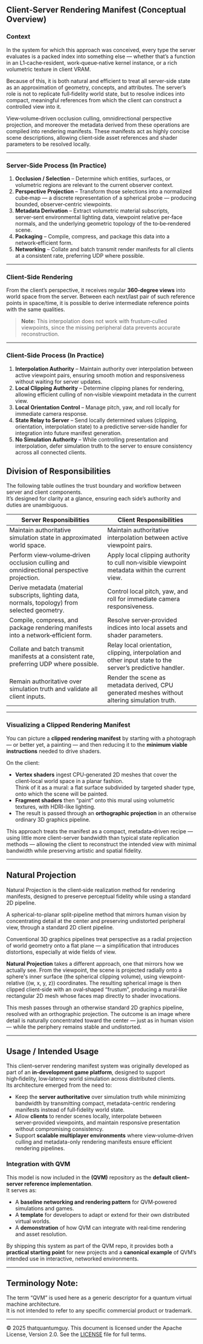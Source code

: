 ## Client‑Server Rendering Manifest (Conceptual Overview)

### Context
In the system for which this approach was conceived, every type the server evaluates is a packed index into something else — whether that’s a function in an L1‑cache‑resident, work‑queue‑native kernel instance, or a rich volumetric texture in client VRAM.

Because of this, it is both natural and efficient to treat all server‑side state as an approximation of geometry, concepts, and attributes. The server’s role is not to replicate full‑fidelity world state, but to resolve indices into compact, meaningful references from which the client can construct a controlled view into it.

View‑volume‑driven occlusion culling, omnidirectional perspective projection, and moreover the metadata derived from these operations are compiled into rendering manifests. These manifests act as highly concise scene descriptions, allowing client‑side asset references and shader parameters to be resolved locally.

---

### Server‑Side Process (In Practice)

1. **Occlusion / Selection** – Determine which entities, surfaces, or volumetric regions are relevant to the current observer context.  
2. **Perspective Projection** – Transform those selections into a normalized cube‑map — a discrete representation of a spherical probe — producing bounded, observer‑centric viewpoints.
3. **Metadata Derivation** – Extract volumetric material subscripts, server‑sent environmental lighting data, viewpoint relative per‑face normals, and the underlying geometric topology of the to‑be‑rendered scene.  
4. **Packaging** – Compile, compress, and package this data into a network‑efficient form.  
5. **Networking** – Collate and batch transmit render manifests for all clients at a consistent rate, preferring UDP where possible.

---

### Client‑Side Rendering

From the client’s perspective, it receives regular **360‑degree views** into world space from the server. Between each next/last pair of such reference points in space/time, it is possible to derive intermediate reference points with the same qualities.  
> **Note:** This interpolation does not work with frustum‑culled viewpoints, since the missing peripheral data prevents accurate reconstruction.

---

### Client‑Side Process (In Practice)

1. **Interpolation Authority** – Maintain authority over interpolation between active viewpoint pairs, ensuring smooth motion and responsiveness without waiting for server updates.  
2. **Local Clipping Authority** – Determine clipping planes for rendering, allowing efficient culling of non‑visible viewpoint metadata in the current view.  
3. **Local Orientation Control** – Manage pitch, yaw, and roll locally for immediate camera response.  
4. **State Relay to Server** – Send locally determined values (clipping, orientation, interpolation state) to a predictive server‑side handler for integration into future manifest generation.  
5. **No Simulation Authority** – While controlling presentation and interpolation, defer simulation truth to the server to ensure consistency across all connected clients.

## Division of Responsibilities

The following table outlines the trust boundary and workflow between server and client components.  
It’s designed for clarity at a glance, ensuring each side’s authority and duties are unambiguous.

| **Server Responsibilities** | **Client Responsibilities** |
|------------------------------|------------------------------|
| Maintain authoritative simulation state in approximated world space. | Maintain authoritative interpolation between active viewpoint pairs. |
| Perform view‑volume‑driven occlusion culling and omnidirectional perspective projection. | Apply local clipping authority to cull non‑visible viewpoint metadata within the current view. |
| Derive metadata (material subscripts, lighting data, normals, topology) from selected geometry. | Control local pitch, yaw, and roll for immediate camera responsiveness. |
| Compile, compress, and package rendering manifests into a network‑efficient form. | Resolve server‑provided indices into local assets and shader parameters. |
| Collate and batch transmit manifests at a consistent rate, preferring UDP where possible. | Relay local orientation, clipping, interpolation and other input state to the server’s predictive handler. |
| Remain authoritative over simulation truth and validate all client inputs. | Render the scene as metadata derived, CPU generated meshes without altering simulation truth. |

---

### Visualizing a Clipped Rendering Manifest

You can picture a **clipped rendering manifest** by starting with a photograph — or better yet, a painting — and then reducing it to the **minimum viable instructions** needed to drive shaders.

On the client:

- **Vertex shaders** ingest CPU‑generated 2D meshes that cover the client‑local world space in a planar fashion.  
  Think of it as a mural: a flat surface subdivided by targeted shader type, onto which the scene will be painted. 
- **Fragment shaders** then “paint” onto this mural using volumetric textures, with HDRI-like lighting.
- The result is passed through an **orthographic projection** in an otherwise ordinary 3D graphics pipeline.

This approach treats the manifest as a compact, metadata‑driven recipe — using little more client-server bandwidth than typical state replication methods — allowing the client to reconstruct the intended view with minimal bandwidth while preserving artistic and spatial fidelity.

---

## Natural Projection

Natural Projection is the client‑side realization method for rendering manifests, designed to preserve perceptual fidelity while using a standard 2D pipeline.

A spherical-to-planar split-pipeline method that mirrors human vision by concentrating detail at the center and preserving undistorted peripheral view, through a standard 2D client pipeline.

Conventional 3D graphics pipelines treat perspective as a radial projection of world geometry onto a flat plane — a simplification that introduces distortions, especially at wide fields of view.  

**Natural Projection** takes a different approach, one that mirrors how we actually see. From the viewpoint, the scene is projected radially onto a sphere's inner surface (the spherical clipping volume), using viewpoint-relative \((w, x, y, z)\) coordinates. The resulting spherical image is then clipped client‑side with an oval‑shaped “frustum”, producing a mural‑like rectangular 2D mesh whose faces map directly to shader invocations.  

This mesh passes through an otherwise standard 2D graphics pipeline, resolved with an orthographic projection. The outcome is an image where detail is naturally concentrated toward the center — just as in human vision — while the periphery remains stable and undistorted.

---

## Usage / Intended Usage

This client–server rendering manifest system was originally developed as part of an **in‑development game platform**, designed to support high‑fidelity, low‑latency world simulation across distributed clients.  
Its architecture emerged from the need to:

- Keep the **server authoritative** over simulation truth while minimizing bandwidth by transmitting compact, metadata-centric rendering manifests instead of full‑fidelity world state.
- Allow **clients** to render scenes locally, interpolate between server‑provided viewpoints, and maintain responsive presentation without compromising consistency.
- Support **scalable multiplayer environments** where view‑volume‑driven culling and metadata-only rendering manifests ensure efficient rendering pipelines.

### Integration with QVM

This model is now included in the **(QVM)** repository as the **default client–server reference implementation**.  
It serves as:

- A **baseline networking and rendering pattern** for QVM‑powered simulations and games.
- A **template** for developers to adapt or extend for their own distributed virtual worlds.
- A **demonstration** of how QVM can integrate with real‑time rendering and asset resolution.

By shipping this system as part of the QVM repo, it provides both a **practical starting point** for new projects and a **canonical example** of QVM’s intended use in interactive, networked environments.

---

## Terminology Note:

The term “QVM” is used here as a generic descriptor for a quantum virtual machine architecture.  
It is not intended to refer to any specific commercial product or trademark.  

---

© 2025 thatquantumguy. This document is licensed under the Apache License, Version 2.0. See the [LICENSE](./LICENSE) file for full terms.
